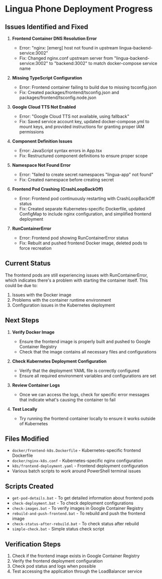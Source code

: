 # Lingua Phone Deployment Progress

## Issues Identified and Fixed

1. **Frontend Container DNS Resolution Error**
   - Error: "nginx: [emerg] host not found in upstream lingua-backend-service:3002"
   - Fix: Changed nginx.conf upstream server from "lingua-backend-service:3002" to "backend:3002" to match docker-compose service name

2. **Missing TypeScript Configuration**
   - Error: Frontend container failing to build due to missing tsconfig.json
   - Fix: Created packages/frontend/tsconfig.json and packages/frontend/tsconfig.node.json

3. **Google Cloud TTS Not Enabled**
   - Error: "Google Cloud TTS not available, using fallback"
   - Fix: Saved service account key, updated docker-compose.yml to mount keys, and provided instructions for granting proper IAM permissions

4. **Component Definition Issues**
   - Error: JavaScript syntax errors in App.tsx
   - Fix: Restructured component definitions to ensure proper scope

5. **Namespace Not Found Error**
   - Error: "failed to create secret namespaces "lingua-app" not found"
   - Fix: Created namespace before creating secret

6. **Frontend Pod Crashing (CrashLoopBackOff)**
   - Error: Frontend pod continuously restarting with CrashLoopBackOff status
   - Fix: Created separate Kubernetes-specific Dockerfile, updated ConfigMap to include nginx configuration, and simplified frontend deployment

7. **RunContainerError**
   - Error: Frontend pod showing RunContainerError status
   - Fix: Rebuilt and pushed frontend Docker image, deleted pods to force recreation

## Current Status

The frontend pods are still experiencing issues with RunContainerError, which indicates there's a problem with starting the container itself. This could be due to:

1. Issues with the Docker image
2. Problems with the container runtime environment
3. Configuration issues in the Kubernetes deployment

## Next Steps

1. **Verify Docker Image**
   - Ensure the frontend image is properly built and pushed to Google Container Registry
   - Check that the image contains all necessary files and configurations

2. **Check Kubernetes Deployment Configuration**
   - Verify that the deployment YAML file is correctly configured
   - Ensure all required environment variables and configurations are set

3. **Review Container Logs**
   - Once we can access the logs, check for specific error messages that indicate what's causing the container to fail

4. **Test Locally**
   - Try running the frontend container locally to ensure it works outside of Kubernetes

## Files Modified

- `docker/frontend-k8s.Dockerfile` - Kubernetes-specific frontend Dockerfile
- `docker/nginx-k8s.conf` - Kubernetes-specific nginx configuration
- `k8s/frontend-deployment.yaml` - Frontend deployment configuration
- Various batch scripts to work around PowerShell terminal issues

## Scripts Created

- `get-pod-details.bat` - To get detailed information about frontend pods
- `check-deployment.bat` - To check deployment configurations
- `check-images.bat` - To verify images in Google Container Registry
- `rebuild-and-push-frontend.bat` - To rebuild and push the frontend image
- `check-status-after-rebuild.bat` - To check status after rebuild
- `simple-check.bat` - Simple status check script

## Verification Steps

1. Check if the frontend image exists in Google Container Registry
2. Verify the frontend deployment configuration
3. Check pod status and logs when possible
4. Test accessing the application through the LoadBalancer service